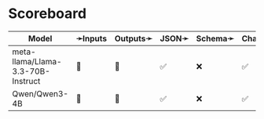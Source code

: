 # Scoreboard

| Model                             | ➛Inputs   | Outputs➛   | JSON➛   | Schema➛   | Chat | Stream | Tools | Batch | Seed | Files | Citations | Think | Logprobs | Limits |
| --------------------------------- | --------- | ---------- | ------- | --------- | ---- | ------ | ----- | ----- | ---- | ----- | --------- | ----- | -------- | ------ |
| meta-llama/Llama-3.3-70B-Instruct | 💬        | 💬         | ✅      | ❌        | ✅   | ✅     | 💨    | ❌    | ✅   | ❌    | ❌        | ❌    | ✅       | ❌     |
| Qwen/Qwen3-4B                     | 💬        | 💬         | ✅      | ❌        | ✅   | ✅     | 💨    | ❌    | ✅   | ❌    | ❌        | ✅    | ✅       | ✅     |
